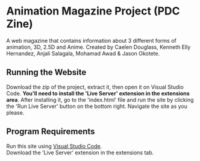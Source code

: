 # Animation Magazine Project (PDC Zine)
A web magazine that contains information about 3 different forms of animation, 3D, 2.5D and Anime. Created by Caelen Douglass, Kenneth Elly Hernandez, Anjali Salagala, Mohamad Awad & Jason Okotete.

## Running the Website
Download the zip of the project, extract it, then open it on Visual Studio Code. **You'll need to install the 'Live Server' extension in the extensions area**. After installing it, go to the 'index.html' file and run the site by clicking the 'Run Live Server' button on the bottom right. Navigate the site as you please.

## Program Requirements
Run this site using [Visual Studio Code](https://code.visualstudio.com/).<br>
Download the 'Live Server' extension in the extensions tab.
